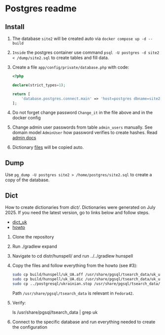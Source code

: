 # Postgres readme

## Install

1. The database `site2` will be created auto via `docker compose up -d --build`
2. `Inside` the postgres container use command `psql -U postgres -d site2 < /dump/site2.sql` to create tables and fill data.
3. Create a file `app/config/private/database.php` with code:

    ```php
    <?php

    declare(strict_types=1);

    return [
        'database.postgres.connect.main' => 'host=postgres dbname=site2 user=postgres password=Change_it'
    ];
    ```

4. Do not forget change password `Change_it` in the file above and in the docker config
5. Change admin user passwords from table `admin_users` manually. See domain model `AdminUser` how password verifies to create hashes. Read [admin docs](./../../doc/admin/readme.md)
6. Dictionary [files](./dict/) will be copied auto.

## Dump

Use `pg_dump -U postgres site2 > /home/postgres/site2.sql` to create a copy of the database.

## Dict

How to create dictionaries from *dict/*. Dictionaries were generated on July 2025. If you need the latest version, go to links below and follow steps.

- [dict_uk](https://github.com/brown-uk/dict_uk)
- [howto](https://github.com/brown-uk/dict_uk/tree/master/distr/postgresql)

1. Clone the repository

2. Run ./gradlew expand

3. Navigate to cd distr/hunspell/ and run ../../gradlew hunspell

4. Copy the files and follow everything from the howto (see #3):

    ```bash
    sudo cp build/hunspell/uk_UA.aff /usr/share/pgsql/tsearch_data/uk_ua.affix  
    sudo cp build/hunspell/uk_UA.dic /usr/share/pgsql/tsearch_data/uk_ua.dict  
    sudo cp ../postgresql/ukrainian.stop /usr/share/pgsql/tsearch_data/ukrainian.stop  
    ```

   Path `/usr/share/pgsql/tsearch_data` is relevant in `Fedora42`.

5. Verify:

    ls /usr/share/pgsql/tsearch_data | grep uk  

6. Connect to the specific database and run everything needed to create the configuration